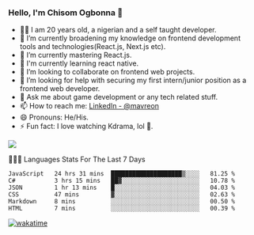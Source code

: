 ### Hello, I'm Chisom Ogbonna 👋
- 👦🏿 I am 20 years old, a nigerian and a self taught developer.
- 🔭 I’m currently broadening my knowledge on frontend development tools and technologies(React.js, Next.js etc).
- 🌱 I’m currently mastering React.js.
- 🍃 I'm currently learning react native.
- 👯 I’m looking to collaborate on frontend web projects.
- 🤔 I’m looking for help with securing my first intern/junior position as a frontend web developer.
- 💬 Ask me about game development or any tech related stuff.
- 📫 How to reach me: [LinkedIn - @mavreon](https://www.linkedin.com/in/mavreon/)
- 😄 Pronouns: He/His.
- ⚡ Fun fact: I love watching Kdrama, lol 🤣.

<img src = "https://github-readme-stats.vercel.app/api?username=mavreon&&show_icons=true&title_color=ffffff&icon_color=bb2acf&text_color=daf7dc&bg_color=151515"/>

👨🏿‍💻 Languages Stats For The Last 7 Days

<!--START_SECTION:waka-->

```text
JavaScript   24 hrs 31 mins  ████████████████████▒░░░░   81.25 %
C#           3 hrs 15 mins   ██▓░░░░░░░░░░░░░░░░░░░░░░   10.78 %
JSON         1 hr 13 mins    █░░░░░░░░░░░░░░░░░░░░░░░░   04.03 %
CSS          47 mins         ▓░░░░░░░░░░░░░░░░░░░░░░░░   02.63 %
Markdown     8 mins          ░░░░░░░░░░░░░░░░░░░░░░░░░   00.50 %
HTML         7 mins          ░░░░░░░░░░░░░░░░░░░░░░░░░   00.39 %
```

<!--END_SECTION:waka-->
[![wakatime](https://wakatime.com/badge/user/b3eff457-1de7-4ef9-9a2b-c8f23bae0969.svg)](https://wakatime.com/@b3eff457-1de7-4ef9-9a2b-c8f23bae0969)
